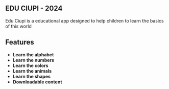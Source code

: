 ## **EDU CIUPI** - **2024**
Edu Ciupi is a educational app designed to help children to learn the basics of this world
## Features
- **Learn the alphabet**
- **Learn the numbers**
- **Learn the colors**
- **Learn the animals**
- **Learn the shapes**
- **Downloadable content**